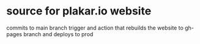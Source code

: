 # source for plakar.io website

commits to main branch trigger and action that rebuilds the website to gh-pages branch and deploys to prod